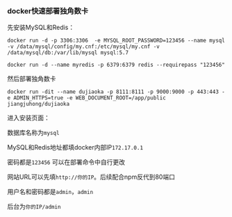 ### docker快速部署独角数卡

先安装MySQL和Redis：

```
docker run -d -p 3306:3306  -e MYSQL_ROOT_PASSWORD=123456 --name mysql -v /data/mysql/config/my.cnf:/etc/mysql/my.cnf -v /data/mysql/db:/var/lib/mysql mysql:5.7
```

```
docker run -d --name myredis -p 6379:6379 redis --requirepass "123456"
```

然后部署独角数卡

```
docker run -dit --name dujiaoka -p 8111:8111 -p 9000:9000 -p 443:443 -e ADMIN_HTTPS=true -e WEB_DOCUMENT_ROOT=/app/public jiangjuhong/dujiaoka
```

进入安装页面：

数据库名称为`mysql`


MySQL和Redis地址都填docker内部IP`172.17.0.1`

密码都是`123456`  可以在部署命令中自行更改

网站URL可以先填`http://你的IP`。后续配合npm反代到80端口

用户名和密码都是`admin`，`admin`

后台为`你的IP/admin`
